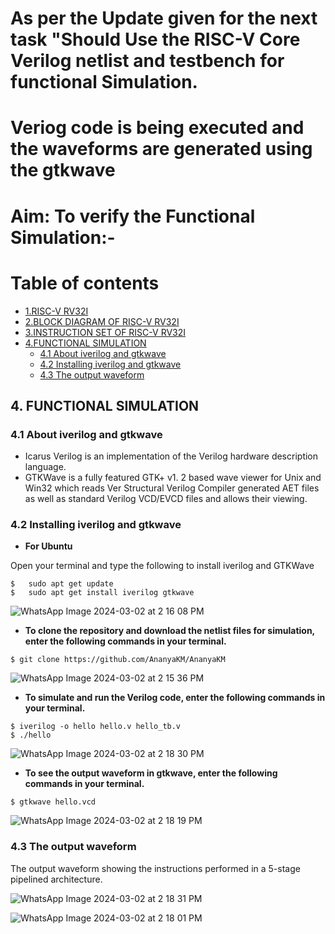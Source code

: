 # As per the Update given for the next task "Should Use the RISC-V Core Verilog netlist and testbench for functional Simulation.
# Veriog code is being executed and the waveforms are generated using the gtkwave

# Aim: To verify the Functional Simulation:-
# Table of contents
- [1.RISC-V RV32I](#1-RISC-V-RV32I)
 - [2.BLOCK DIAGRAM OF RISC-V RV32I](#2-BLOCK-DIAGRAM-OF-RISC-V-RV32I)
 - [3.INSTRUCTION SET OF RISC-V RV32I](#3-INSTRUCTION-SET-OF-RISC-V-RV32I)
 - [4.FUNCTIONAL SIMULATION](#4-FUNCTIONAL-SIMULATION)
    - [4.1 About iverilog and gtkwave](#41-About-iverilog-and-gtkwave)
    - [4.2 Installing iverilog and gtkwave](#42-Installing-iverilog-and-gtkwave)
    - [4.3 The output waveform](#43-The-output-waveform)
  
  
## 4. FUNCTIONAL SIMULATION

### 4.1 About iverilog and gtkwave
- Icarus Verilog is an implementation of the Verilog hardware description language.
- GTKWave is a fully featured GTK+ v1. 2 based wave viewer for Unix and Win32 which reads Ver Structural Verilog Compiler generated AET files as well as standard Verilog VCD/EVCD files and allows their viewing.
  
### 4.2 Installing iverilog and gtkwave

- **For Ubuntu**

 Open your terminal and type the following to install iverilog and GTKWave
 ```
 $   sudo apt get update
 $   sudo apt get install iverilog gtkwave
 ```
![WhatsApp Image 2024-03-02 at 2 16 08 PM](https://github.com/Ananya-KM/Ananya-KM/assets/160317297/7db9c30b-48b8-466c-ab2c-d42d63adacdb)



- **To clone the repository and download the netlist files for simulation, enter the following commands in your terminal.**

 ```
 $ git clone https://github.com/AnanyaKM/AnanyaKM
 
```
![WhatsApp Image 2024-03-02 at 2 15 36 PM](https://github.com/Ananya-KM/Ananya-KM/assets/160317297/fe7fb60f-7adf-48d6-bda5-8cde09d2b82a)


- **To simulate and run the Verilog code, enter the following commands in your terminal.**

```
$ iverilog -o hello hello.v hello_tb.v
$ ./hello

```

![WhatsApp Image 2024-03-02 at 2 18 30 PM](https://github.com/Ananya-KM/Ananya-KM/assets/160317297/3eec8e32-84ef-4658-b7a9-2c5cc3d3b5e6)



- **To see the output waveform in gtkwave, enter the following commands in your terminal.**

`$ gtkwave hello.vcd`


![WhatsApp Image 2024-03-02 at 2 18 19 PM](https://github.com/Ananya-KM/Ananya-KM/assets/160317297/b3b73f1f-aac7-4703-88c0-a731c8eb77e8)



### 4.3 The output waveform

 The output waveform showing the instructions performed in a 5-stage pipelined architecture.
 
![WhatsApp Image 2024-03-02 at 2 18 31 PM](https://github.com/Ananya-KM/Ananya-KM/assets/160317297/19479e1e-3812-47b8-a5e0-3271f86bad0e)


![WhatsApp Image 2024-03-02 at 2 18 01 PM](https://github.com/Ananya-KM/Ananya-KM/assets/160317297/980520eb-1c58-48b2-9350-42cd17b15e89)


